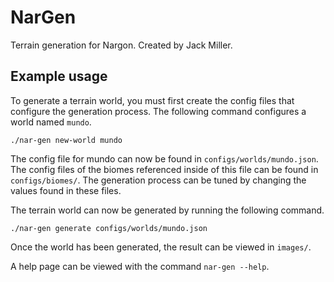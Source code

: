 # NarGen

Terrain generation for Nargon. Created by Jack Miller.

## Example usage

To generate a terrain world, you must first create the config files that configure the generation process. The following command configures a world named `mundo`.

`./nar-gen new-world mundo`

The config file for mundo can now be found in `configs/worlds/mundo.json`. The config files of the biomes referenced inside of this file can be found in `configs/biomes/`. The generation process can be tuned by changing the values found in these files.

The terrain world can now be generated by running the following command.

`./nar-gen generate configs/worlds/mundo.json`

Once the world has been generated, the result can be viewed in `images/`.

A help page can be viewed with the command `nar-gen --help`.

